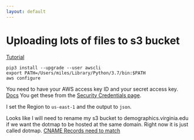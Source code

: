 ```yaml
---
layout: default
---
```


# Uploading lots of files to s3 bucket

[Tutorial](https://stackoverflow.com/questions/5123208/upload-folder-with-subfolders-using-s3-and-the-aws-console)

```
pip3 install --upgrade --user awscli
export PATH=/Users/miles/Library/Python/3.7/bin:$PATH
aws configure
```

You need to have your AWS access key ID and your secret access key. [Docs](https://docs.aws.amazon.com/cli/latest/userguide/cli-chap-configure.html#cli-quick-configuration) You get these from the [Security Credentials page](https://console.aws.amazon.com/iam/home?#/security_credentials).

I set the Region to `us-east-1` and the output to `json`.

Looks like I will need to rename my s3 bucket to demographics.virginia.edu if we want the dotmap to be hosted at the same domain. Right now it is just called dotmap. [CNAME Records need to match](https://stackoverflow.com/questions/34316277/cname-to-s3-bucket-amazon)

